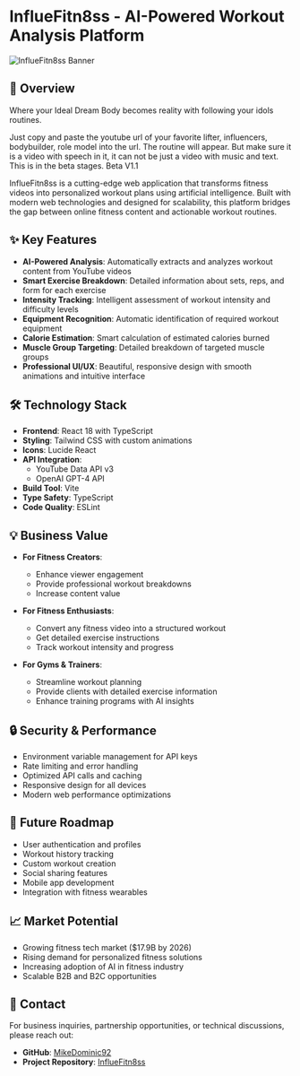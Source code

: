 # InflueFitn8ss - AI-Powered Workout Analysis Platform
![InflueFitn8ss Banner](https://images.unsplash.com/photo-1534438327276-14e5300c3a48?auto=format&fit=crop&q=80&w=1200&h=400)

## 🚀 Overview

Where your Ideal Dream Body becomes reality with following your idols routines. 

Just copy and paste the youtube url of your favorite lifter, influencers, bodybuilder, role model into the url. The routine will appear. But make sure it is a video with speech in it, it can not be just a video with music and text. This is in the beta stages. Beta V1.1

InflueFitn8ss is a cutting-edge web application that transforms fitness videos into personalized workout plans using artificial intelligence. Built with modern web technologies and designed for scalability, this platform bridges the gap between online fitness content and actionable workout routines.

## ✨ Key Features

- **AI-Powered Analysis**: Automatically extracts and analyzes workout content from YouTube videos
- **Smart Exercise Breakdown**: Detailed information about sets, reps, and form for each exercise
- **Intensity Tracking**: Intelligent assessment of workout intensity and difficulty levels
- **Equipment Recognition**: Automatic identification of required workout equipment
- **Calorie Estimation**: Smart calculation of estimated calories burned
- **Muscle Group Targeting**: Detailed breakdown of targeted muscle groups
- **Professional UI/UX**: Beautiful, responsive design with smooth animations and intuitive interface

## 🛠 Technology Stack

- **Frontend**: React 18 with TypeScript
- **Styling**: Tailwind CSS with custom animations
- **Icons**: Lucide React
- **API Integration**: 
  - YouTube Data API v3
  - OpenAI GPT-4 API
- **Build Tool**: Vite
- **Type Safety**: TypeScript
- **Code Quality**: ESLint

## 💡 Business Value

- **For Fitness Creators**: 
  - Enhance viewer engagement
  - Provide professional workout breakdowns
  - Increase content value
  
- **For Fitness Enthusiasts**:
  - Convert any fitness video into a structured workout
  - Get detailed exercise instructions
  - Track workout intensity and progress

- **For Gyms & Trainers**:
  - Streamline workout planning
  - Provide clients with detailed exercise information
  - Enhance training programs with AI insights

## 🔒 Security & Performance

- Environment variable management for API keys
- Rate limiting and error handling
- Optimized API calls and caching
- Responsive design for all devices
- Modern web performance optimizations

## 🎯 Future Roadmap

- User authentication and profiles
- Workout history tracking
- Custom workout creation
- Social sharing features
- Mobile app development
- Integration with fitness wearables

## 📈 Market Potential

- Growing fitness tech market ($17.9B by 2026)
- Rising demand for personalized fitness solutions
- Increasing adoption of AI in fitness industry
- Scalable B2B and B2C opportunities

## 🤝 Contact

For business inquiries, partnership opportunities, or technical discussions, please reach out:

- **GitHub**: [MikeDominic92](https://github.com/MikeDominic92)
- **Project Repository**: [InflueFitn8ss](https://github.com/MikeDominic92/InflueFitn8ss)

